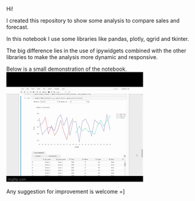 Hi!

I created this repository to show some analysis to compare sales and forecast.

In this notebook I use some libraries like pandas, plotly, qgrid and tkinter.

The big difference lies in the use of ipywidgets combined with the other libraries to make the analysis more dynamic and responsive.

Below is a small demonstration of the notebook.
![](img/example.gif)

Any suggestion for improvement is welcome =]